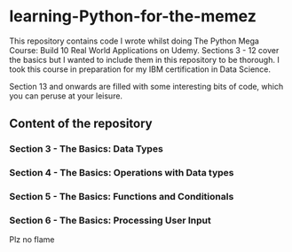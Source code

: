 # learning-Python-for-the-memez
This repository contains code I wrote whilst doing The Python Mega Course: Build 10 Real World Applications on Udemy. Sections 3 - 12 cover the basics but I wanted to include them in this repository to be thorough. I took this course in preparation for my IBM certification in Data Science.

Section 13 and onwards are filled with some interesting bits of code, which you can peruse at your leisure.

## Content of the repository

### Section 3 - The Basics: Data Types
### Section 4 - The Basics: Operations with Data types
### Section 5 - The Basics: Functions and Conditionals
### Section 6 - The Basics: Processing User Input
Plz no flame 
